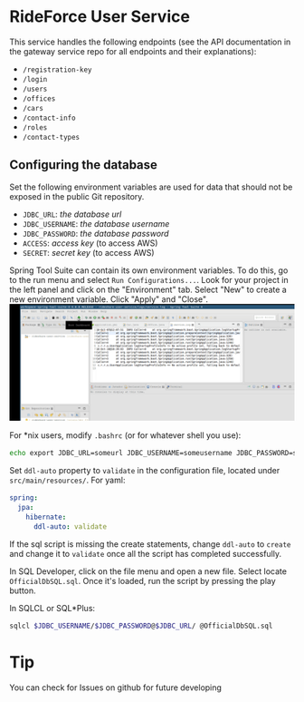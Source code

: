 # RideForce User Service

This service handles the following endpoints (see the API documentation in the gateway service repo for all endpoints and their explanations):

- `/registration-key`
- `/login`
- `/users`
- `/offices`
- `/cars`
- `/contact-info`
- `/roles`
- `/contact-types`

## Configuring the database
Set the following environment variables are used for data that should not be exposed in the public Git repository. 

- `JDBC_URL`: *the database url*
- `JDBC_USERNAME`: *the database username*
- `JDBC_PASSWORD`: *the database password*
- `ACCESS`: *access key* (to access AWS)
- `SECRET`: *secret key* (to access AWS)

Spring Tool Suite can contain its own environment variables. To do this, go to the run menu and select `Run Configurations...`. Look for your project in the left panel and click on the "Environment" tab. Select "New" to create a new environment variable. Click "Apply" and "Close".
![Alt Text](src/main/resources/stsenv5.gif)

For *nix users, modify `.bashrc` (or for whatever shell you use):
```bash
echo export JDBC_URL=someurl JDBC_USERNAME=someusername JDBC_PASSWORD=somepassword >> ~/.bashrc && exec bash 
```
Set `ddl-auto` property to `validate` in the configuration file, located under `src/main/resources/`. For yaml:
```yaml
spring:
  jpa:
    hibernate:
      ddl-auto: validate
```
If the sql script is missing the create statements, change `ddl-auto` to `create` and change it to `validate` once all the script has completed successfully. 

In SQL Developer, click on the file menu and open a new file. Select locate `OfficialDbSQL.sql`. Once it's loaded, run the script by pressing the play button.  

In SQLCL or SQL*Plus: 
```bash
sqlcl $JDBC_USERNAME/$JDBC_PASSWORD@$JDBC_URL/ @OfficialDbSQL.sql
```

# Tip 
You can check for Issues on github for future developing
